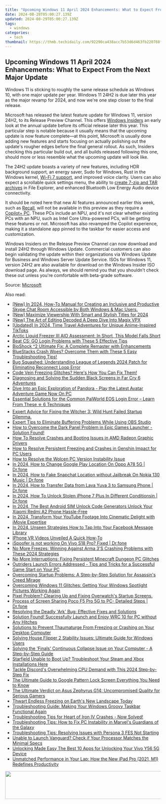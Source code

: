 ```yaml
---
title: "Upcoming Windows 11 April 2024 Enhancements: What to Expect From the Next Major Update"
date: 2024-08-28T05:00:27.139Z
updated: 2024-08-29T05:00:27.139Z
tags:
  - windows
categories:
  - tech
thumbnail: https://thmb.techidaily.com/92290ca438acc7b53d6d463fb220788f23c7aae03036a5859c384dd9ace3b529.jpg
---
```


## Upcoming Windows 11 April 2024 Enhancements: What to Expect From the Next Major Update

Windows 11 is sticking to roughly the same release schedule as Windows 10, with one major update per year. Windows 11 24H2 is due later this year as the major revamp for 2024, and now we're one step closer to the final release.

 Microsoft has released the latest feature update for Windows 11, version 24H2, to its Release Preview Channel. This offers [Windows Insiders](https://tiktok-clips.techidaily.com/2024-approved-deciphering-tiktoks-pfp-code-a-thorough-analysis/) an early look at the annual update before its official release later this year. This particular step is notable because it usually means that the upcoming update is now feature complete—at this point, Microsoft is usually done adding new features and starts focusing on actually polishing out the update's rougher edges before the final general rollout. As such, Insiders checking this particular build out, and all builds released following this one, should more or less resemble what the upcoming update will look like.

 The 24H2 update boasts a variety of new features, including HDR background support, an energy saver, Sudo for Windows, Rust in the Windows kernel, [Wi-Fi 7 support](https://buynow-info.techidaily.com/in-depth-look-at-the-updated-ratchet-and-clank-experience/), and improved voice clarity. Users can also expect a scrollable quick settings menu, the ability to [create 7-zip and TAR archives](https://driver-error.techidaily.com/idt-software-update-solving-unrecognized-device-issues-effectively/) in File Explorer, and enhanced Bluetooth Low Energy Audio device connectivity.

 It should be noted here that new AI features announced earlier this week, such as [Recall](https://tech-hub.techidaily.com/leveraging-chatgpt-for-effective-meditation-routines-a-step-by-step-guide/), will not be available in this preview as they require a [Copilot+ PC](https://change-location.techidaily.com/how-to-stop-my-spouse-from-spying-on-my-motorola-moto-g24-drfone-by-drfone-virtual-android/). These PCs include an NPU, and it's not clear whether existing PCs with an NPU, such as Intel Core Ultra-powered PCs, will be getting these features or not. Microsoft has also revamped the Copilot experience, making it a standalone app pinned to the taskbar for easier access and customization.

 Windows Insiders on the Release Preview Channel can now download and install 24H2 through Windows Update. Commercial customers can also begin validating the update within their organizations via Windows Update for Business and Windows Server Update Service. ISOs for Windows 11, version 24H2 are also available for download on the Windows Insider ISO download page. As always, we should remind you that you shouldn't check these out unless you're comfortable with beta-grade software.

 Source: [Microsoft](https://blogs.windows.com/windows-insider/2024/05/22/releasing-windows-11-version-24h2-to-the-release-preview-channel/)

<ins class="adsbygoogle"
     style="display:block"
     data-ad-format="autorelaxed"
     data-ad-client="ca-pub-7571918770474297"
     data-ad-slot="1223367746"></ins>



<ins class="adsbygoogle"
     style="display:block"
     data-ad-client="ca-pub-7571918770474297"
     data-ad-slot="8358498916"
     data-ad-format="auto"
     data-full-width-responsive="true"></ins>

<span class="atpl-alsoreadstyle">Also read:</span>
<div><ul>
<li><a href="https://on-screen-recording.techidaily.com/1716069407985-new-in-2024-how-to-manual-for-creating-an-inclusive-and-productive-skype-chat-room-accessible-by-both-windows-and-mac-users/"><u>[New] In 2024, How-To Manual for Creating an Inclusive and Productive Skype Chat Room Accessible by Both Windows & Mac Users.</u></a></li>
<li><a href="https://fox-direct.techidaily.com/new-maximize-viewership-with-smart-and-stylish-titles-for-2024/"><u>[New] Maximize Viewership With Smart and Stylish Titles for 2024</u></a></li>
<li><a href="https://fox-glue.techidaily.com/new-the-art-of-editing-decoded-a-deep-dive-into-magix-vpx/"><u>[New] The Art of Editing Decoded  A Deep Dive Into Magix VPX</u></a></li>
<li><a href="https://tiktok-videos.techidaily.com/updated-in-2024-time-travel-adventures-for-unique-anime-inspired-tiktoks/"><u>[Updated] In 2024, Time Travel Adventures for Unique Anime-Inspired TikToks</u></a></li>
<li><a href="https://hardware-tips.techidaily.com/arctic-liquid-freezer-iii-aio-assessment-in-short-this-model-falls-short/"><u>Arctic Liquid Freezer III AIO Assessment: In Short, This Model Falls Short</u></a></li>
<li><a href="https://win-solutions.techidaily.com/beat-cs-go-login-problems-with-these-5-effective-tips/"><u>Beat CS: GO Login Problems with These 5 Effective Tips</u></a></li>
<li><a href="https://win-solutions.techidaily.com/bioshock-2-ultimate-fix-a-complete-remaster-with-enhancements/"><u>BioShock ^2 Ultimate Fix: A Complete Remaster with Enhancements</u></a></li>
<li><a href="https://win-solutions.techidaily.com/bluestacks-crash-woes-overcome-them-with-these-5-easy-troubleshooting-tips/"><u>BlueStacks Crash Woes? Overcome Them with These 5 Easy Troubleshooting Tips!</u></a></li>
<li><a href="https://win-solutions.techidaily.com/bug-squashed-understanding-league-of-legends-2024-patch-for-eliminating-reconnect-loop-error/"><u>Bug Squashed: Understanding League of Legends 2024 Patch for Eliminating Reconnect Loop Error</u></a></li>
<li><a href="https://win-solutions.techidaily.com/1723006363035-code-vein-freezing-glitches-heres-how-you-can-fix-them/"><u>Code Vein Freezing Glitches? Here's How You Can Fix Them!</u></a></li>
<li><a href="https://win-solutions.techidaily.com/diagnosing-and-solving-the-sudden-black-screens-in-far-cry-6-adventures/"><u>Diagnosing and Solving the Sudden Black Screens in Far Cry 6 Adventures</u></a></li>
<li><a href="https://win-solutions.techidaily.com/dive-into-an-epic-exploration-of-pandora-play-the-latest-avatar-adventure-game-now-on-pc/"><u>Dive Into an Epic Exploration of Pandora - Play the Latest Avatar Adventure Game Now On PC</u></a></li>
<li><a href="https://win-solutions.techidaily.com/essential-solutions-for-the-common-palworld-eos-login-error-learn-from-these-6-techniques/"><u>Essential Solutions for the Common PalWorld EOS Login Error – Learn From These ☣️ 6 Techniques</u></a></li>
<li><a href="https://win-solutions.techidaily.com/1723000078750-expert-advice-for-fixing-the-witcher-3-wild-hunt-failed-startup-dilemma/"><u>Expert Advice for Fixing the Witcher 3: Wild Hunt Failed Startup Dilemma.</u></a></li>
<li><a href="https://win-solutions.techidaily.com/expert-tips-to-eliminate-buffering-problems-while-using-obs-studio/"><u>Expert Tips to Eliminate Buffering Problems While Using OBS Studio</u></a></li>
<li><a href="https://win-solutions.techidaily.com/how-to-overcome-the-dark-panel-problem-in-epic-games-launcher-solution-found/"><u>How to Overcome the Dark Panel Problem in Epic Games Launcher - Solution Found!</u></a></li>
<li><a href="https://win-solutions.techidaily.com/how-to-resolve-crashes-and-booting-issues-in-amd-radeon-graphic-drivers/"><u>How To Resolve Crashes and Booting Issues in AMD Radeon Graphic Drivers</u></a></li>
<li><a href="https://win-solutions.techidaily.com/how-to-resolve-persistent-freezing-and-crashes-in-genshin-impact-for-pc-users/"><u>How to Resolve Persistent Freezing and Crashes in Genshin Impact for PC Users</u></a></li>
<li><a href="https://win-solutions.techidaily.com/how-to-resolve-the-wolcen-pc-version-instability-issue/"><u>How to Resolve the Wolcen PC Version Instability Issue</u></a></li>
<li><a href="https://review-topics.techidaily.com/in-2024-how-to-change-google-play-location-on-oppo-a78-5g-drfone-by-drfone-virtual-android/"><u>In 2024, How to Change Google Play Location On Oppo A78 5G | Dr.fone</u></a></li>
<li><a href="https://location-social.techidaily.com/in-2024-how-to-fake-snapchat-location-without-jailbreak-on-nokia-130-music-drfone-by-drfone-virtual-android/"><u>In 2024, How to Fake Snapchat Location without Jailbreak On Nokia 130 Music | Dr.fone</u></a></li>
<li><a href="https://android-transfer.techidaily.com/in-2024-how-to-transfer-data-from-lava-yuva-3-to-samsung-phone-drfone-by-drfone-transfer-from-android-transfer-from-android/"><u>In 2024, How to Transfer Data from Lava Yuva 3 to Samsung Phone | Dr.fone</u></a></li>
<li><a href="https://iphone-unlock.techidaily.com/in-2024-how-to-unlock-stolen-iphone-7-plus-in-different-conditionsin-drfone-by-drfone-ios/"><u>In 2024, How To Unlock Stolen iPhone 7 Plus In Different Conditionsin | Dr.fone</u></a></li>
<li><a href="https://sim-unlock.techidaily.com/in-2024-the-best-android-sim-unlock-code-generators-unlock-your-xiaomi-redmi-a2-phone-hassle-free-by-drfone-android/"><u>In 2024, The Best Android SIM Unlock Code Generators Unlock Your Xiaomi Redmi A2 Phone Hassle-Free</u></a></li>
<li><a href="https://youtube-docs.techidaily.com/24-transform-your-youtube-footage-into-cinematic-delight-with-imovie-expertise/"><u>In 2024, Transform Your YouTube Footage Into Cinematic Delight with iMovie Expertise</u></a></li>
<li><a href="https://facebook-videos.techidaily.com/in-2024-unseen-strategies-how-to-tap-into-your-facebook-message-library/"><u>In 2024, Unseen Strategies  How to Tap Into Your Facebook Message Library</u></a></li>
<li><a href="https://extra-hints.techidaily.com/iphone-vr-videos-unveiled-a-quick-how-to/"><u>IPhone VR Videos Unveiled  A Quick How-To</u></a></li>
<li><a href="https://fake-location.techidaily.com/ispoofer-is-not-working-on-vivo-s18-pro-fixed-drfone-by-drfone-virtual-android/"><u>iSpoofer is not working On Vivo S18 Pro? Fixed | Dr.fone</u></a></li>
<li><a href="https://win-solutions.techidaily.com/no-more-freezes-winning-against-arma-3s-crashing-problems-with-these-2024-strategies/"><u>No More Freezes: Winning Against Arma 3'S Crashing Problems with These 2024 Strategies</u></a></li>
<li><a href="https://win-solutions.techidaily.com/no-more-interruptions-fixing-persistent-minecraft-dungeon-pc-glitches/"><u>No More Interruptions: Fixing Persistent Minecraft Dungeon PC Glitches</u></a></li>
<li><a href="https://win-solutions.techidaily.com/outriders-launch-errors-addressed-tips-and-tricks-for-a-successful-game-start-on-your-pc/"><u>Outriders Launch Errors Addressed - Tips and Tricks for a Successful Game Start on Your PC</u></a></li>
<li><a href="https://win-solutions.techidaily.com/overcoming-startup-problems-a-step-by-step-solution-for-assassins-creed-mirage/"><u>Overcoming Startup Problems: A Step-by-Step Solution for Assassin's Creed Mirage</u></a></li>
<li><a href="https://win-solutions.techidaily.com/overcoming-windows-11-glitches-getting-your-windows-spotlight-pictures-working-again/"><u>Overcoming Windows 11 Glitches: Getting Your Windows Spotlight Pictures Working Again</u></a></li>
<li><a href="https://win-solutions.techidaily.com/1722987731781-pixel-problem-clearing-up-and-fixing-overwatchs-startup-screens/"><u>Pixel Problem? Clearing Up and Fixing Overwatch's Startup Screens.</u></a></li>
<li><a href="https://screen-mirror.techidaily.com/process-of-screen-sharing-poco-f5-pro-5g-to-pc-detailed-steps-drfone-by-drfone-android/"><u>Process of Screen Sharing Poco F5 Pro 5G to PC- Detailed Steps | Dr.fone</u></a></li>
<li><a href="https://win-solutions.techidaily.com/resolving-the-deadly-ark-bug-effective-fixes-and-solutions/"><u>Resolving the Deadly 'Ark' Bug: Effective Fixes and Solutions</u></a></li>
<li><a href="https://win-solutions.techidaily.com/solution-found-successfully-launch-and-enjoy-wrc-10-for-pc-without-any-hitches/"><u>Solution Found! Successfully Launch and Enjoy WRC 10 for PC without Any Hitches</u></a></li>
<li><a href="https://win-solutions.techidaily.com/solutions-to-prevent-thaumaturge-from-freezing-or-crashing-on-your-desktop-computer/"><u>Solutions to Prevent Thaumaturge From Freezing or Crashing on Your Desktop Computer</u></a></li>
<li><a href="https://win-solutions.techidaily.com/solving-house-flipper-2-stability-issues-ultimate-guide-for-windows-users/"><u>Solving House Flipper 2 Stability Issues: Ultimate Guide for Windows Users</u></a></li>
<li><a href="https://win-solutions.techidaily.com/solving-the-finals-continuous-collapse-issue-on-your-computer-a-step-by-step-guide/"><u>Solving the 'Finals' Continuous Collapse Issue on Your Computer - A Step-by-Step Guide</u></a></li>
<li><a href="https://win-solutions.techidaily.com/starfield-unable-to-boot-up-troubleshoot-your-steam-and-xbox-installations-here/"><u>Starfield Unable to Boot Up? Troubleshoot Your Steam and Xbox Installations Here</u></a></li>
<li><a href="https://win-solutions.techidaily.com/tackle-discords-overwhelming-cpu-demand-with-this-2024-step-by-step-fix/"><u>Tackle Discord's Overwhelming CPU Demand with This 2024 Step-by-Step Fix</u></a></li>
<li><a href="https://unlock-android.techidaily.com/the-ultimate-guide-to-google-pattern-lock-screen-everything-you-need-to-know-by-drfone-android/"><u>The Ultimate Guide to Google Pattern Lock Screen Everything You Need to Know</u></a></li>
<li><a href="https://buynow-marvelous.techidaily.com/the-ultimate-verdict-on-asus-zephyrus-g14-uncompromised-quality-for-serious-gamers/"><u>The Ultimate Verdict on Asus Zephyrus G14: Uncompromised Quality for Serious Gamers</u></a></li>
<li><a href="https://win-solutions.techidaily.com/thwart-endless-freezing-on-earths-new-landscape-today/"><u>Thwart Endless Freezing on Earth's New Landscape Today</u></a></li>
<li><a href="https://win-solutions.techidaily.com/troubleshooting-guide-making-your-windows-groovy-taskbar-functional-again/"><u>Troubleshooting Guide: Making Your Windows Groovy Taskbar Functional Again</u></a></li>
<li><a href="https://win-solutions.techidaily.com/1723005668032-troubleshooting-tips-for-heart-of-iron-iv-crashes-now-solved/"><u>Troubleshooting Tips for Heart of Iron IV Crashes - Now Solved!</u></a></li>
<li><a href="https://win-solutions.techidaily.com/troubleshooting-tips-how-to-fix-pc-instability-in-marvels-guardians-of-the-galaxy/"><u>Troubleshooting Tips: How to Fix PC Instability in Marvel's Guardians of the Galaxy</u></a></li>
<li><a href="https://win-solutions.techidaily.com/troubleshooting-tips-resolving-issues-with-persona-3-fes-not-starting/"><u>Troubleshooting Tips: Resolving Issues with Persona 3 FES Not Starting</u></a></li>
<li><a href="https://win-solutions.techidaily.com/unable-to-launch-vanguard-check-if-your-processor-matches-the-minimal-specs/"><u>Unable to Launch Vanguard? Check if Your Processor Matches the Minimal Specs</u></a></li>
<li><a href="https://android-unlock.techidaily.com/unlocking-made-easy-the-best-10-apps-for-unlocking-your-vivo-y56-5g-device-by-drfone-android/"><u>Unlocking Made Easy The Best 10 Apps for Unlocking Your Vivo Y56 5G Device</u></a></li>
<li><a href="https://buynow-marvelous.techidaily.com/unmatched-performance-in-your-lap-how-the-new-ipad-pro-2021-m1-redefines-productivity/"><u>Unmatched Performance in Your Lap: How the New iPad Pro (2021, M1) Redefines Productivity</u></a></li>
</ul></div>

<!-- affiliate ads begin -->
<a href="https://mindmanager.sjv.io/c/5597632/1787667/20231" target="_top" id="1787667"><img src="//a.impactradius-go.com/display-ad/20231-1787667" border="0" alt="" width="728" height="90"/></a><img height="0" width="0" src="https://imp.pxf.io/i/5597632/1787667/20231" style="position:absolute;visibility:hidden;" border="0" />
<!-- affiliate ads end -->